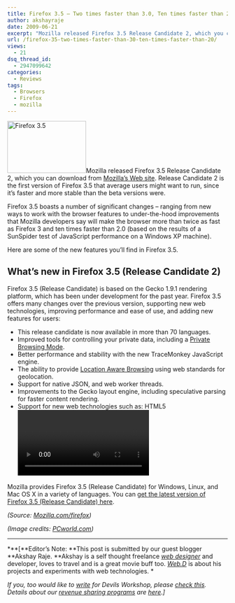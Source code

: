 ```yaml
---
title: Firefox 3.5 – Two times faster than 3.0, Ten times faster than 2.0!
author: akshayraje
date: 2009-06-21
excerpt: "Mozilla released Firefox 3.5 Release Candidate 2, which you can download from Mozilla's Web site. Release Candidate 2 is the first version of Firefox 3.5 that average users might want to run, since it's faster and more stable than the beta versions were."
url: /firefox-35-two-times-faster-than-30-ten-times-faster-than-20/
views:
  - 21
dsq_thread_id:
  - 2947099642
categories:
  - Reviews
tags:
  - Browsers
  - Firefox
  - mozilla
---
```

<img class="alignleft wp-image-52332" src="http://images.pcworld.com/shared/graphics/cms/firefox3-v2_180.jpg" alt="Firefox 3.5" width="180" height="119" />Mozilla released Firefox 3.5 Release Candidate 2, which you can download from <a href="http://releases.mozilla.org/pub/mozilla.org/firefox/releases/3.5rc2/" onclick="_gaq.push(['_trackEvent', 'outbound-article', 'http://releases.mozilla.org/pub/mozilla.org/firefox/releases/3.5rc2/', 'Mozilla&#8217;s Web site']);" target="_blank">Mozilla&#8217;s Web site</a>. Release Candidate 2 is the first version of Firefox 3.5 that average users might want to run, since it&#8217;s faster and more stable than the beta versions were.

Firefox 3.5 boasts a number of significant changes &#8211; ranging from new ways to work with the browser features to under-the-hood improvements that Mozilla developers say will make the browser more than twice as fast as Firefox 3 and ten times faster than 2.0 (based on the results of a SunSpider test of JavaScript performance on a Windows XP machine).

Here are some of the new features you&#8217;ll find in Firefox 3.5.

## What&#8217;s new in Firefox 3.5 (Release Candidate 2)

Firefox 3.5 (Release Candidate) is based on the Gecko 1.9.1 rendering platform, which has been under development for the past year. Firefox 3.5 offers many changes over the previous version, supporting new web technologies, improving performance and ease of use, and adding new features for users:

  * This release candidate is now available in more than 70 languages.
  * Improved tools for controlling your private data, including a <a href="http://support.mozilla.com/en-US/kb/Private+Browsing" onclick="_gaq.push(['_trackEvent', 'outbound-article', 'http://support.mozilla.com/en-US/kb/Private+Browsing', 'Private Browsing Mode']);" >Private Browsing Mode</a>.
  * Better performance and stability with the new TraceMonkey JavaScript engine.
  * The ability to provide <a href="http://www.mozilla.com/firefox/geolocation" onclick="_gaq.push(['_trackEvent', 'outbound-article', 'http://www.mozilla.com/firefox/geolocation', 'Location Aware Browsing']);" >Location Aware Browsing</a> using web standards for geolocation.
  * Support for native JSON, and web worker threads.
  * Improvements to the Gecko layout engine, including speculative parsing for faster content rendering.
  * Support for new web technologies such as: HTML5 <video> and <audio> elements, downloadable fonts and other new CSS properties, JavaScript query selectors, HTML5 offline data storage for applications, and SVG transforms.

Mozilla provides Firefox 3.5 (Release Candidate) for Windows, Linux, and Mac OS X in a variety of languages. You can <a href="http://www.mozilla.com/en-US/firefox/all-rc.html" onclick="_gaq.push(['_trackEvent', 'outbound-article', 'http://www.mozilla.com/en-US/firefox/all-rc.html', 'get the latest version             of Firefox 3.5 (Release Candidate) here']);" target="_blank">get the latest version of Firefox 3.5 (Release Candidate) here</a>.

*(Source: <a href="http://mozlilla.com/firefox" onclick="_gaq.push(['_trackEvent', 'outbound-article', 'http://mozlilla.com/firefox', 'Mozilla.com/firefox']);" target="_blank">Mozilla.com/firefox</a>)*

*(Image credits: <a href="http://pcworld.com" onclick="_gaq.push(['_trackEvent', 'outbound-article', 'http://pcworld.com', 'PCworld.com']);" target="_blank">PCworld.com</a>)*

<hr size="2" />

***[**Editor&#8217;s Note: **This post is submitted by our guest blogger **Akshay Raje. **Akshay is a self thought freelance *<a href="http://devilsworkshop.org/collaboration-%e2%80%93-ready-to-take-over-web-20/" target="undefined"><em>web designer</em></a>* and developer, loves to travel and is a great movie buff too. *<a href="http://webdlabs.com/" onclick="_gaq.push(['_trackEvent', 'outbound-article', 'http://webdlabs.com/', 'Web.D']);" ><em>Web.D</em></a>* is about his projects and experiments with web technologies. *</p> 

*If you, too would like to [write][1] for Devils Workshop, please [check this][1]. Details about our [revenue sharing programs][1] are [here][1].]*

 [1]: http://devilsworkshop.org/join-dw/
